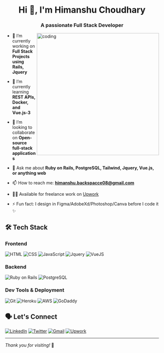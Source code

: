 <h1 align="center">Hi 👋, I'm Himanshu Choudhary</h1>
<h3 align="center">A passionate Full Stack Developer</h3>

<img align="right" alt="coding" width="400" src="https://cdn.dribbble.com/users/1162077/screenshots/3848914/programmer.gif">

- 🔭 I’m currently working on **Full Stack Projects using Rails, Jquery**
  
- 🌱 I’m currently learning **REST APIs, Docker, and Vue.js-3**
  
- 👯 I’m looking to collaborate on **Open-source full-stack applications**
  
- 💬 Ask me about **Ruby on Rails, PostgreSQL, Tailwind, Jquery, Vue.js, or anything web**
  
- 📫 How to reach me: **himanshu.backspacce08@gmail.com**
  
- 🧑‍💼 Available for freelance work on [Upwork](https://www.upwork.com/freelancers/~019335d04c1b303788)
  
- ⚡ Fun fact: I design in Figma/AdobeXd/Photoshop/Canva before I code it ✨

## 🛠️ Tech Stack

### Frontend
![HTML](https://img.shields.io/badge/-HTML5-E34F26?style=flat-square&logo=html5&logoColor=white)
![CSS](https://img.shields.io/badge/-CSS3-1572B6?style=flat-square&logo=css3)
![JavaScript](https://img.shields.io/badge/-JavaScript-F7DF1E?style=flat-square&logo=javascript&logoColor=black)
![Jquery](https://img.shields.io/badge/-Jquery-DD0031?style=flat-square&logo=jquery&logoColor=white)
![VueJS](https://img.shields.io/badge/-Vue.js-61DAFB?style=flat-square&logo=vue.js)

### Backend
![Ruby on Rails](https://img.shields.io/badge/-Rails-CC0000?style=flat-square&logo=ruby-on-rails)
![PostgreSQL](https://img.shields.io/badge/-PostgreSQL-336791?style=flat-square&logo=postgresql)

### Dev Tools & Deployment
![Git](https://img.shields.io/badge/-Git-F05032?style=flat-square&logo=git)
![Heroku](https://img.shields.io/badge/-Heroku-430098?style=flat-square&logo=heroku&logoColor=white)
![AWS](https://img.shields.io/badge/-AWS-232F3E?style=flat-square&logo=amazon-aws&logoColor=white)
![GoDaddy](https://img.shields.io/badge/-GoDaddy-1BDB81?style=flat-square&logo=godaddy&logoColor=white)


## 🗣 Let's Connect

[![LinkedIn](https://img.shields.io/badge/-LinkedIn-blue?style=flat-square&logo=linkedin&logoColor=white)](https://www.linkedin.com/in/akshita-s-3b7562117/)
[![Twitter](https://img.shields.io/badge/-Twitter-1DA1F2?style=flat-square&logo=twitter&logoColor=white)](https://x.com/akshita_sandhal)
[![Gmail](https://img.shields.io/badge/-Gmail-D14836?style=flat-square&logo=gmail&logoColor=white)](mailto:akshitasandal1104@gmail.com)
[![Upwork](https://img.shields.io/badge/-Upwork-6fda44?style=flat-square&logo=upwork&logoColor=white)](https://www.upwork.com/freelancers/~019335d04c1b303788)

---

_Thank you for visiting!_ 🙏
